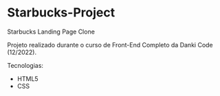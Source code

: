 # Starbucks-Project
Starbucks Landing Page Clone

Projeto realizado durante o curso de Front-End Completo da Danki Code (12/2022).

Tecnologias:
- HTML5
- CSS
